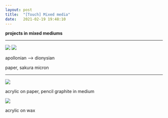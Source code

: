 ```yaml
---
layout: post
title:  "[Touch] Mixed media"
date:   2021-02-19 19:48:10
---
```


**projects in mixed mediums**

-----------------------------------------------------------

<img src="https://i.imgur.com/MQPTUa3.jpg">

<img src="https://i.imgur.com/zIlrJxA.jpg">

apollonian --> dionysian

paper, sakura micron

-----------------------------------------------------------

<img src="https://i.imgur.com/NwVIpDo.jpg">

acrylic on paper, pencil graphite in medium

<img src="https://i.imgur.com/buGzURu.jpg">

acrylic on wax




